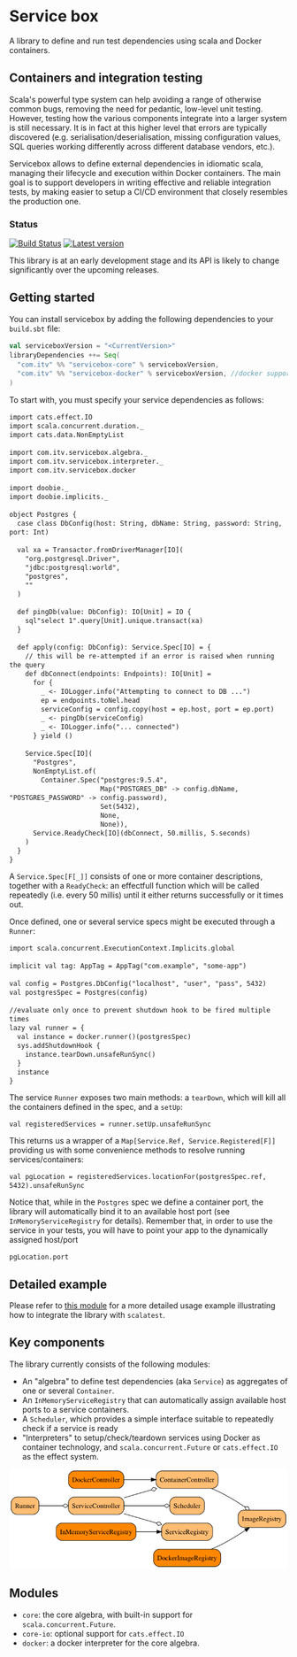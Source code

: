 # Service box

A library to define and run test dependencies using scala and Docker containers.

## Containers and integration testing

Scala's powerful type system can help avoiding a range of otherwise common bugs, 
removing the need for pedantic, low-level unit testing. However, testing 
how the various components integrate into a larger system is still necessary. It is in fact at this higher level that errors are 
typically discovered (e.g. serialisation/deserialisation, missing configuration values, SQL queries working differently 
across different database vendors, etc.).

Servicebox allows to define external dependencies in idiomatic scala, managing their lifecycle and execution within 
Docker containers. The main goal is to support developers in writing effective and reliable integration tests, by making
easier to setup a CI/CD environment that closely resembles the production one.

### Status

[![Build Status](https://travis-ci.org/ITV/servicebox.svg?branch=master)](https://travis-ci.org/ITV/servicebox)
[![Latest version](https://index.scala-lang.org/itv/servicebox/servicebox-core/latest.svg?color=orange&v=1)](https://index.scala-lang.org/itv/servicebox/servicebox-core)

This library is at an early development stage and its API is likely to change significantly over the upcoming releases.

## Getting started

You can install servicebox by adding the following dependencies to your `build.sbt` file:

```scala
val serviceboxVersion = "<CurrentVersion>"
libraryDependencies ++= Seq(
  "com.itv" %% "servicebox-core" % serviceboxVersion,
  "com.itv" %% "servicebox-docker" % serviceboxVersion, //docker support
)
```

To start with, you must specify your service dependencies as follows:

```tut:silent
import cats.effect.IO
import scala.concurrent.duration._
import cats.data.NonEmptyList

import com.itv.servicebox.algebra._
import com.itv.servicebox.interpreter._
import com.itv.servicebox.docker

import doobie._
import doobie.implicits._

object Postgres {
  case class DbConfig(host: String, dbName: String, password: String, port: Int)
  
  val xa = Transactor.fromDriverManager[IO](
    "org.postgresql.Driver", 
    "jdbc:postgresql:world",
    "postgres",
    "" 
  )
  
  def pingDb(value: DbConfig): IO[Unit] = IO {
    sql"select 1".query[Unit].unique.transact(xa)
  } 

  def apply(config: DbConfig): Service.Spec[IO] = {
    // this will be re-attempted if an error is raised when running the query
    def dbConnect(endpoints: Endpoints): IO[Unit] =
      for {
        _ <- IOLogger.info("Attempting to connect to DB ...")
        ep = endpoints.toNel.head
        serviceConfig = config.copy(host = ep.host, port = ep.port)
        _ <- pingDb(serviceConfig)
        _ <- IOLogger.info("... connected")
      } yield ()

    Service.Spec[IO](
      "Postgres",
      NonEmptyList.of(
        Container.Spec("postgres:9.5.4",
                       Map("POSTGRES_DB" -> config.dbName, "POSTGRES_PASSWORD" -> config.password),
                       Set(5432),
                       None,
                       None)),
      Service.ReadyCheck[IO](dbConnect, 50.millis, 5.seconds)
    )
  }
}
```

A `Service.Spec[F[_]]` consists of one or more container descriptions, together with a `ReadyCheck`: an effectfull function
which will be called repeatedly (i.e. every 50 millis) until it either returns successfully or it times out.

Once defined, one or several service specs might be executed through a `Runner`:

```tut
import scala.concurrent.ExecutionContext.Implicits.global

implicit val tag: AppTag = AppTag("com.example", "some-app")

val config = Postgres.DbConfig("localhost", "user", "pass", 5432)
val postgresSpec = Postgres(config)

//evaluate only once to prevent shutdown hook to be fired multiple times
lazy val runner = {
  val instance = docker.runner()(postgresSpec)
  sys.addShutdownHook {
    instance.tearDown.unsafeRunSync()
  }
  instance
}
```

The service `Runner` exposes two main methods: a `tearDown`, which will kill all the containers
defined in the spec, and a `setUp`:

```tut
val registeredServices = runner.setUp.unsafeRunSync
```

This returns us a wrapper of a `Map[Service.Ref, Service.Registered[F]]`
providing us with some convenience methods to resolve running services/containers:

```tut
val pgLocation = registeredServices.locationFor(postgresSpec.ref, 5432).unsafeRunSync
```

Notice that, while in the `Postgres` spec we define a container port, the library will automatically bind it to
an available host port (see `InMemoryServiceRegistry` for details). Remember that, in order to use the service
in your tests, you will have to point your app to the dynamically assigned host/port

```tut
pgLocation.port
```

## Detailed example

Please refer to [this module](example) for a more detailed usage example illustrating how to integrate the library
with `scalatest`.

## Key components

The library currently consists of the following modules:

- An "algebra" to define test dependencies (aka `Service`) as aggregates of one or several `Container`.
- An `InMemoryServiceRegistry` that can automatically assign available host ports to a service containers.
- A `Scheduler`, which provides a simple interface suitable to repeatedly check if a service is ready
- "Interpreters" to setup/check/teardown services using Docker as container technology, and `scala.concurrent.Future` or `cats.effect.IO`
as the effect system.

![Component diagram](docs/modules.png)

## Modules

- `core`: the core algebra, with built-in support for `scala.concurrent.Future`.
- `core-io`: optional support for `cats.effect.IO`
- `docker`: a docker interpreter for the core algebra.
